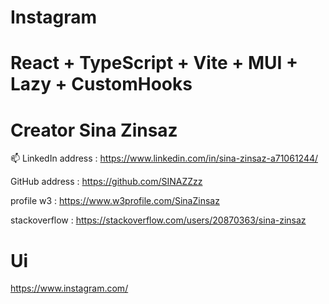 # Instagram 
# React + TypeScript + Vite + MUI + Lazy + CustomHooks
# Creator Sina Zinsaz

📫 LinkedIn address : https://www.linkedin.com/in/sina-zinsaz-a71061244/

GitHub address : https://github.com/SINAZZzz

profile w3 : https://www.w3profile.com/SinaZinsaz

stackoverflow : https://stackoverflow.com/users/20870363/sina-zinsaz

# Ui
https://www.instagram.com/
